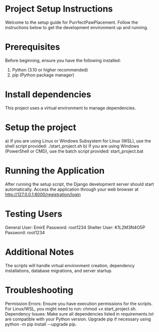 # Project Setup Instructions
Welcome to the setup guide for PurrfectPawPlacement. Follow the instructions below to get the development environment up and running.

# Prerequisites
Before beginning, ensure you have the following installed:

  1) Python (3.10 or higher recommended)
  2) pip (Python package manager)

# Install dependencies
This project uses a virtual environment to manage dependencies.

# Setup the project
  a) If you are using Linux or Windows Subsystem for Linux (WSL), use the shell script provided:
	  ./start_project.sh
  b) If you are using Windows (PowerShell or CMD), use the batch script provided:
	  start_project.bat

# Running the Application
After running the setup script, the Django development server should start automatically.
Access the application through your web browser at http://127.0.0.1:8000/registration/login

# Testing Users
General User: EmirE  Password: root1234
Shelter User: K1L2M3N4O5P  Password: root1234

# Additional Notes
The scripts will handle virtual environment creation, dependency installations, database migrations, and server startup.

# Troubleshooting
Permission Errors: Ensure you have execution permissions for the scripts. For Linux/WSL, you might need to run:   chmod +x start_project.sh.
Dependency Issues: Make sure all dependencies listed in requirements.txt are compatible with your Python version. Upgrade pip if necessary using python -m pip install --upgrade pip.